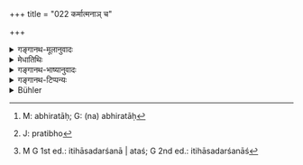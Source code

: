 +++
title = "022 कर्मात्मनाञ् च"

+++

<details><summary>गङ्गानथ-मूलानुवादः</summary>

For the sake of living beings intent upon action, he created the eternal sacrifice; as also the host of Gods and the subtile multitude of the lesser divinities, the Sādhyas.—(22)
</details>

<details><summary>मेधातिथिः</summary>

**कर्मात्मानः** शरीरिणः प्राणिनः कर्मसु तत्परा मनुष्या उच्यन्ते । तेषाम् अर्थसिद्धये **यज्ञम् असृजत्** । ये ब्रह्मोपासनास्व् अनभिरताः[^५८] पुत्रपश्वादिफलार्थिनो द्वैतपक्षाश्रितास् ते कर्मानुष्ठानपरत्वात् कर्मात्मान उच्यन्ते । षष्ठ्य् अपि तादर्थ्यं ब्रूत इति तदर्थं यज्ञम् असृजद् इति गम्यते । **देवानां च गणं** तदर्थम् एवासृजत् । **कर्मात्मनां** चेत्य् अयम् अदेशे **चः** पठितः । तस्य देशो देवानाम् इत्य् अतो ऽनन्तरम् । **यज्ञं** ससर्ज । अग्निर् अग्नीषोमाव् इन्द्राग्नी इत्यादिं यज्ञसिद्ध्यर्थं देवानां गणम् असृजत् । तथा **साध्यानां** देवानां गणम् इत्य् अनुषज्यते । भेदेनोपादानम् अहविर्भाक्त्वात् तेषां स्तुतिभाज एव ते केवलम् । "यत्र पूर्वे साध्याः सन्ति देवाः" (र्व् १०.९०.१६) इति । "साध्या वै नाम देवाः" इति । "साध्या वै नाम देवा आसन्" (प्ब् ८.३.५) । अथ वा ब्राह्मणपरिव्राजकवत् । सूक्ष्मं मरुतो रुद्राङ्गिरस इत्य् एतदपेक्षया साध्यगणः सूक्ष्मः । साध्यग्रहणं चान्यासाम् अप्य् अहविःसंबन्धिनीनां देवतानां वेनोस्तुनीतिर् इत्यादीनां प्रदर्शनार्थम् ।


[^५८]:
     M: abhiratāḥ; G: (na) abhiratāḥ

- अन्ये तु **कर्मात्मनां देवानां प्राणिनाम्** इति समानाधिकरणानि मन्यन्ते । कर्माणि आत्मा स्वभावप्रतिलम्भो[^५९] येषां ते कर्मात्मानः । यागादिकर्मनिर्वर्तनपरत्वात् प्रधानतया वा कर्मात्मानः । 


[^५९]:
     J: pratibho

- काश्चिद् देवता यागादिकर्मण्य् एव स्वरूपत इतिहासे श्रूयन्ते । यथेन्द्रो रुद्रो विष्णुर् इति । अन्यासां तु याग एव देवतात्वं न स्वरूपतः । अक्षा ग्रावाणो रथाङ्गानि । न हि यथा भारते इन्द्रादीनां वृत्रादिभिर् असुरैर् युद्धादि कर्म श्रूयते तथाक्षादीनां वर्ण्यते । अस्ति च सूक्ते हविःसंबन्धे तेषाम् अपि देवतात्वम् । अक्षाणां "प्रावेपा मा" (र्व् १०.३४.१) इति । ग्राव्णां "प्रैते वदन्तु" (र्व् १०.९४.१) इति । "वनस्पते वीड्वङ्गः" (र्व् ६.४७.२६) इति रथाङ्गानाम् । अत एव **प्राणिनाम्** इति । द्विविधा हि देवताः प्राणवत्यस् तद्रहिताश् च । यथेन्द्रादयः पुरुषविग्रहाः प्राणवन्तः पुराणे वर्ण्यन्ते, नाक्षादयः । इतिहासदर्शनाश्रयश्[^६०] चायं सर्वः सर्गादिप्रपञ्चः । चसब्दश् चात्र द्रष्टव्यः, प्राणिनाम् अप्राणिनाम् अपि । निरुक्तदर्शने ऽपि द्विविधा देवता । अश्वाः "मा नो ऽमित्रः" (र्व् १.१६२.१) इति । शकुनिः "कनिक्रदद्" (र्व् ५.८३.१) इति । गाव "आ गावो अग्मन्" इति (र्व् ६.२८.२) । एताः प्राणवत्यः । अप्राणा उक्ताः । **सनातन**ग्रहणं यज्ञविशेषणम् । पूर्वकल्पे ऽपि यज्ञस्य भावात् प्रवाहनित्यतया नित्यत्वम् ॥ १.२२ ॥


[^६०]:
     M G 1st ed.: itihāsadarśanā | ataś; G 2nd ed.: itihāsadarśanāś
</details>

<details><summary>गङ्गानथ-भाष्यानुवादः</summary>

‘*Living beings intent upon action*’—stands for human beings intent upon
the performance of actions; for the accomplishment of the purpose of
these, ‘*he created the sacrifice*.’ Those men are called ‘*intent upon
action*’ who, not giving themselves up to the worship of Brahman, still
hanker after such results as the obtaining of sons and cattle, etc., and
accepting the philosophy of Dualism, engage themselves in the
performance of actions.—The Genitive ending also (in the words
‘*Karmātmanām prāṇinām*) signifies ‘for the sake of’; hence the meaning
is that ‘he created the sacrifice *for the sake of* the said
beings.’—‘*The hosts of gods*’ also he created for the sake of
sacrifices.—The particle ‘*ca*’ is misplaced after ‘*Karmātmanām*’; its
proper place is after ‘*devānām*’; the meaning thus being—‘He created
the sacrifice, and for the sake of the due fulfilment of the sacrifice,
he created *also* the hosts of gods, such as Agni, Agni-Soma, Indra-Agni
and so forth.—He also created the multitude of the divinities called
‘*Sādhyas*’ ** —the word ‘*gaṇam*’ being construed with ‘*Sādhyānām*’
also. The *Sādhyas* are mentioned apart from the ‘Gods,’ because they
are not entitled to partake of the sacrificial offerings,—they being
entitled only to having hymns addressed to them. That the *Sādhyas* form
a particular class of divinities is shown by such passages as ‘In the
beginning there were the gods named Sādhyas’ (Ṛgveda 10.90.16).—Or the
separate mention of the ‘*Sādhyas*’ may be explained on the analogy of
such expressions as ‘*brāhmaṇa-parivrājaka*’ and the like \[the
‘Parivrājaka’, ‘wandering renunciate’ is a ‘Brāhmaṇa’ with some
qualifications; similarly the *Sādhyas* are *Devas* with the further
qualification that they are not entitled to a share of the
offerings\],—‘*Subtile*’—the multitude of *Sādhyas* is Subtile in
comparison to such deities as the *Maruts* and the *Rudrāṅgirases*.—The
mention of the *Sādhyas* is meant to include all those deities that have
no connection with sacrificial offerings, such, for instance, as *Veno*,
(?) *Sunīti* (?) and so forth.

*\[Another explanation of the verse.\]*

Some people construe ‘*Karmātmanām-devānām-prāṇimām*’ together, taking
them as co-extensive. The ‘gods’ being called ‘*Karmātmānaḥ*’ in the
sense that *they are of the nature of actions*, actions form the very
essence of their nature; they are so called, because they help in the
accomplishment of sacrificial acts, or because they constitute the most
important factor in the sacrificial act. Among the gods there are some
who arc described in the *Itihāsas*, in connection with sacrifices, as
possessed of distinctive forms; to this class belong the gods, Indra,
Rudra and Viṣṇu; there are others who are gods, not in their own forms,
but only at sacrifices; to this class belong the ‘*Akṣa*’ (wheel-axle),
‘*Grāvan*’ (Pebbles) and the *Rathāṅga* (the wheels, or the constituent
parts of the chariot). As regards Indra &c., we find in the
*Mahābhārata* descriptions of such deeds of theirs as fighting with
Vṛttra and other *Asuras*; but there is no description of any such acts
in connection with the Wheel-axle &c.; and yet in the Vedic hymns
connected with sacrificial offerings we find these latter spoken of as
‘deities’; for instance, the *wheel-axles* are referred to as deities in
the hymn ‘*prāvepāmā* &c’; (*Ṛgveda*, 10.34.1); the *Pebbles* are spoken
of as deities in the hymn ‘*praite vadantu* &c.’ (*Ṛgveda*, 10.94.1)—the
Wheels are spoken of as deities in the hymn ‘*vanaspate vīdvaṅgu* *&c*.’
(Ṛgveda 6.47.26).—It is in view of (with a view to exclude) these latter
(which are inanimate) that we have the epithet ‘*prāṇinām*’ (Animate).
There are two kinds of gods; some are animate, others inanimate; *e.g*.,
Indra and others are described in the ‘*Purāṇa*’ as having human bodies
and endowed with life; but the *wheel-axle* &c. are not found so
described. All this conception of the creation of things is based upon
*Itihāsas*. An additional ‘*ca*,’ also, has to be taken as understood;
the meaning being ‘animate and *also* the inanimate.’ According to the
*Nirukta* also there are three kinds of deities—*Horses*, mentioned in
the hymn ‘*mā no mitra* &c.’ (*Ṛgveda*, 1.162.1), *Birds* mentioned in
the hymn ‘*Kanikradat* &c.’ (*Ṛgveda* 5.83.1), and *Bulls* mentioned in
the hymn ‘*āgāvo agman*’ &c. (*Ṛgveda*, 6.28.1);—all these deities are
*animate*; and the *inanimate ones* have been already described.

The epithet ‘*eternal*’ qualifies the ‘*sacrifice*’; the sacrifice
having existed in the previous cycle also, there is a continuity of
tradition in regard to it; and it is on this ground that it is regarded
as *eternal*.—(22)
</details>

<details><summary>गङ्गानथ-टिप्पन्यः</summary>

The meaning of this verse, which Buhler attributes to Medhātithi, is one
that the latter has not put forward at all. His explanation is somewhat
different, as will be clear from the translation. He has however noted
an explanation by ‘others’, which is rightly rendered by Buhler as—‘The
Lord created the multitude of the gods whose nature is sacrifice and of
those endowed with life.’—According to Rāghavānanda it means—‘The Lord
created among beings endowed with life the (to us) invisible multitude
of the gods who, by the result of their acts, have obtained their divine
station, or who subsist on offerings.’
</details>

<details><summary>Bühler</summary>

022	He, the Lord, also created the class of the gods, who are endowed with life, and whose nature is action; and the subtile class of the Sadhyas, and the eternal sacrifice.
</details>
